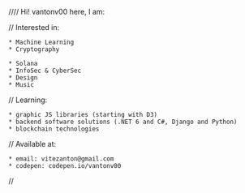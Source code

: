 //// Hi! vantonv00 here, I am:

// Interested in: 

    * Machine Learning 
    * Cryptography
    
    * Solana
    * InfoSec & CyberSec
    * Design
    * Music

// Learning:

    * graphic JS libraries (starting with D3)
    * backend software solutions (.NET 6 and C#, Django and Python)
    * blockchain technologies

// Available at:

    * email: vitezanton@gmail.com
    * codepen: codepen.io/vantonv00
  
// 

<!---
vantonv00/vantonv00 is a ✨ special ✨ repository because its `README.md` (this file) appears on your GitHub profile.
You can click the Preview link to take a look at your changes.
--->
